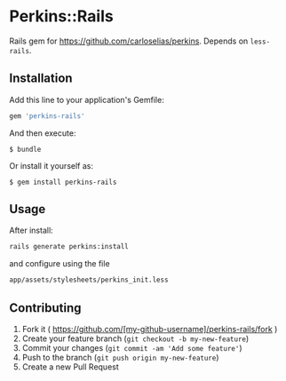 # Perkins::Rails

Rails gem for https://github.com/carloselias/perkins. Depends on `less-rails`.

## Installation

Add this line to your application's Gemfile:

```ruby
gem 'perkins-rails'
```

And then execute:

    $ bundle

Or install it yourself as:

    $ gem install perkins-rails

## Usage

After install:
```bash
rails generate perkins:install
```
and configure using the file
```bash
app/assets/stylesheets/perkins_init.less
```


## Contributing

1. Fork it ( https://github.com/[my-github-username]/perkins-rails/fork )
2. Create your feature branch (`git checkout -b my-new-feature`)
3. Commit your changes (`git commit -am 'Add some feature'`)
4. Push to the branch (`git push origin my-new-feature`)
5. Create a new Pull Request
